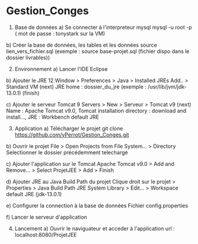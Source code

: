 # Gestion_Conges

1. Base de données
a) Se connecter à l'interpreteur mysql
  mysql -u root -p ( mot de passe : tonystark sur la VM)

b) Créer la base de données, les tables et les données
  source lien_vers_fichier.sql (exemple : source base-projet.sql (fichier dispo dans le dossier livrables))


2. Environnement
a) Lancer l'IDE Eclipse

b) Ajouter le JRE 12
  Window > Preferences > Java > Installed JREs
  Add.. > Standard VM (next)
    JRE home : dossier_du_jre (exemple : /usr/lib/jvm/jdk-13.0.1) (finish)

c) Ajouter le serveur Tomcat 9
  Servers > New > Serveur > Tomcat v9 (next)
    Name : Apache Tomcat v9.0,
    Tomcat installation directory : download and install...,
    JRE : Workbench default JRE


3. Application
a) Télécharger le projet
  git clone https://github.com/yPerrot/Gestion_Conges.git

b) Ouvrir le projet
  File > Open Projects from File System... > Directory
  Selectionner le dossier précédemment telechargé

c) Ajouter l'application sur le Tomcat
  Apache Tomcat v9.0 > Add and Remove... > Select ProjetJEE > Add > Finish

d) Ajouter JRE au Java Build Path du projet
  Clique droit sur le projet > Properties > Java Build Path
  JRE System Library > Edit... > Workspace default JRE (jdk-13.0.1)

e) Configurer la connection à la base de données
  Fichier config.properties

f) Lancer le serveur d'application


4. Lancement
a) Ouvrir le naviguateur et acceder à l'application
  url : localhost:8080/ProjetJEE
